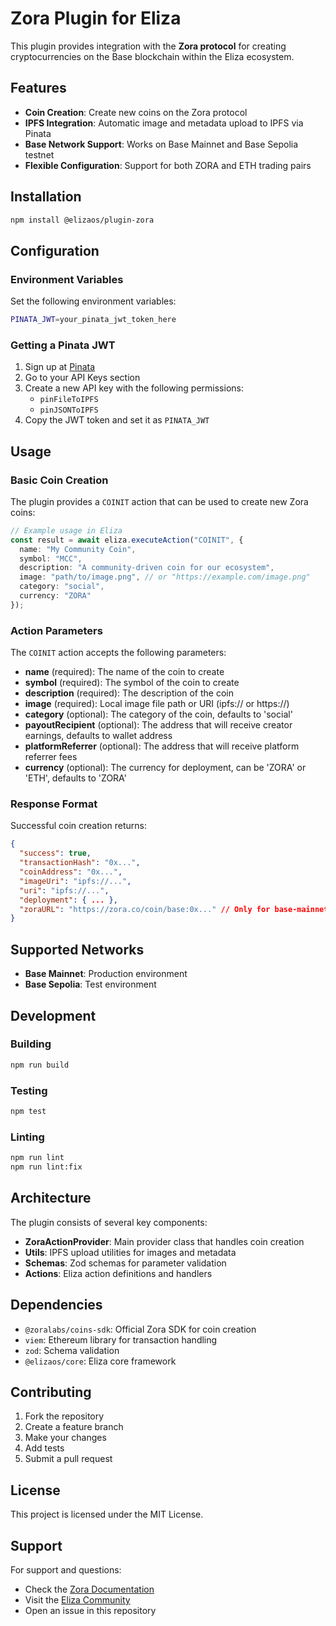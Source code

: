 # Zora Plugin for Eliza

This plugin provides integration with the **Zora protocol** for creating cryptocurrencies on the Base blockchain within the Eliza ecosystem.

## Features

- **Coin Creation**: Create new coins on the Zora protocol
- **IPFS Integration**: Automatic image and metadata upload to IPFS via Pinata
- **Base Network Support**: Works on Base Mainnet and Base Sepolia testnet
- **Flexible Configuration**: Support for both ZORA and ETH trading pairs

## Installation

```bash
npm install @elizaos/plugin-zora
```

## Configuration

### Environment Variables

Set the following environment variables:

```bash
PINATA_JWT=your_pinata_jwt_token_here
```

### Getting a Pinata JWT

1. Sign up at [Pinata](https://pinata.cloud/)
2. Go to your API Keys section
3. Create a new API key with the following permissions:
   - `pinFileToIPFS`
   - `pinJSONToIPFS`
4. Copy the JWT token and set it as `PINATA_JWT`

## Usage

### Basic Coin Creation

The plugin provides a `COINIT` action that can be used to create new Zora coins:

```typescript
// Example usage in Eliza
const result = await eliza.executeAction("COINIT", {
  name: "My Community Coin",
  symbol: "MCC",
  description: "A community-driven coin for our ecosystem",
  image: "path/to/image.png", // or "https://example.com/image.png"
  category: "social",
  currency: "ZORA"
});
```

### Action Parameters

The `COINIT` action accepts the following parameters:

- **name** (required): The name of the coin to create
- **symbol** (required): The symbol of the coin to create
- **description** (required): The description of the coin
- **image** (required): Local image file path or URI (ipfs:// or https://)
- **category** (optional): The category of the coin, defaults to 'social'
- **payoutRecipient** (optional): The address that will receive creator earnings, defaults to wallet address
- **platformReferrer** (optional): The address that will receive platform referrer fees
- **currency** (optional): The currency for deployment, can be 'ZORA' or 'ETH', defaults to 'ZORA'

### Response Format

Successful coin creation returns:

```json
{
  "success": true,
  "transactionHash": "0x...",
  "coinAddress": "0x...",
  "imageUri": "ipfs://...",
  "uri": "ipfs://...",
  "deployment": { ... },
  "zoraURL": "https://zora.co/coin/base:0x..." // Only for base-mainnet
}
```

## Supported Networks

- **Base Mainnet**: Production environment
- **Base Sepolia**: Test environment

## Development

### Building

```bash
npm run build
```

### Testing

```bash
npm test
```

### Linting

```bash
npm run lint
npm run lint:fix
```

## Architecture

The plugin consists of several key components:

- **ZoraActionProvider**: Main provider class that handles coin creation
- **Utils**: IPFS upload utilities for images and metadata
- **Schemas**: Zod schemas for parameter validation
- **Actions**: Eliza action definitions and handlers

## Dependencies

- `@zoralabs/coins-sdk`: Official Zora SDK for coin creation
- `viem`: Ethereum library for transaction handling
- `zod`: Schema validation
- `@elizaos/core`: Eliza core framework

## Contributing

1. Fork the repository
2. Create a feature branch
3. Make your changes
4. Add tests
5. Submit a pull request

## License

This project is licensed under the MIT License.

## Support

For support and questions:
- Check the [Zora Documentation](https://docs.zora.co/coins)
- Visit the [Eliza Community](https://github.com/elizaos/eliza)
- Open an issue in this repository
